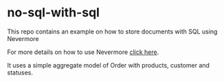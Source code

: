 # no-sql-with-sql
This repo contains an example on how to store documents with SQL using Nevermore

For more details on how to use Nevermore [click here](https://github.com/OctopusDeploy/Nevermore).

It uses a simple aggregate model of Order with products, customer and statuses.
